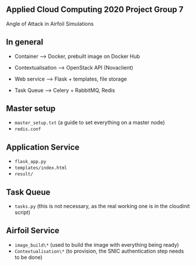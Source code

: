 ## Applied Cloud Computing 2020 Project Group 7   
Angle of Attack in Airfoil Simulations

## In general
- Container --> Docker, prebuilt image on Docker Hub

- Contextualisation --> OpenStack API (Novaclient)

- Web service --> Flask + templates, file storage

- Task Queue --> Celery + RabbitMQ, Redis

## Master setup
- `master_setup.txt` (a guide to set everything on a master node)
- `redis.conf`

## Application Service
- `flask_app.py`
- `templates/index.html`
- `result/`

## Task Queue
- `tasks.py` (this is not necessary, as the real working one is in the cloudinit script)

## Airfoil Service
- `image_build\*` (used to build the image with everything being ready)
- `Contextualisation\*` (to provision, the SNIC authentication step needs to be done)
